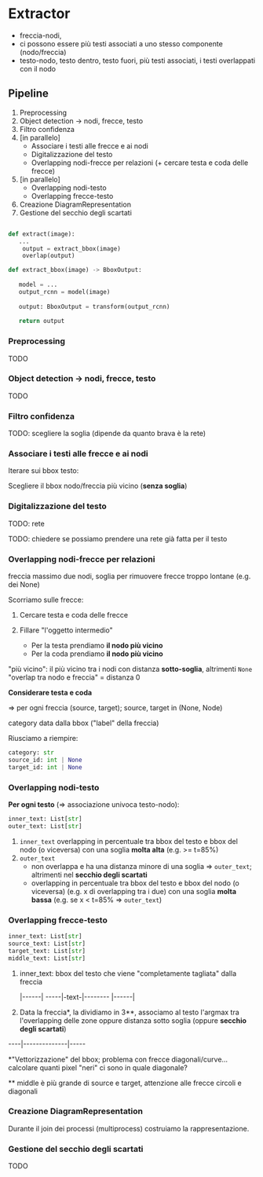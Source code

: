 
# Extractor

- freccia-nodi, 
- ci possono essere più testi associati a uno stesso componente (nodo/freccia)
- testo-nodo, testo dentro, testo fuori, più testi associati, i testi overlappati con il nodo 


## Pipeline

1. Preprocessing
2. Object detection -> nodi, frecce, testo
3. Filtro confidenza
4. [in parallelo]
   - Associare i testi alle frecce e ai nodi 
   - Digitalizzazione del testo
   - Overlapping nodi-frecce per relazioni (+ cercare testa e coda delle frecce)
5. [in parallelo]
   - Overlapping nodi-testo
   - Overlapping frecce-testo
6. Creazione DiagramRepresentation
7. Gestione del secchio degli scartati

```python

def extract(image):
   ...
    output = extract_bbox(image)
    overlap(output)

def extract_bbox(image) -> BboxOutput:
   
   model = ...
   output_rcnn = model(image)
   
   output: BboxOutput = transform(output_rcnn)
   
   return output

```
 



### Preprocessing

TODO

### Object detection -> nodi, frecce, testo

TODO

### Filtro confidenza

TODO: scegliere la soglia (dipende da quanto brava è la rete)

### Associare i testi alle frecce e ai nodi

Iterare sui bbox testo: 

Scegliere il bbox nodo/freccia più vicino (**senza soglia**)


### Digitalizzazione del testo

TODO: rete

TODO: chiedere se possiamo prendere una rete già fatta per il testo

### Overlapping nodi-frecce per relazioni

freccia massimo due nodi, soglia per rimuovere frecce troppo lontane (e.g. dei None)

Scorriamo sulle frecce:

1. Cercare testa e coda delle frecce

2. Fillare "l'oggetto intermedio"
   - Per la testa prendiamo **il nodo più vicino**
   - Per la coda prendiamo **il nodo più vicino**

"più vicino": il più vicino tra i nodi con distanza **sotto-soglia**, altrimenti `None`
"overlap tra nodo e freccia" = distanza 0

**Considerare testa e coda**

=> per ogni freccia (source, target); source, target in (None, Node)

category data dalla bbox ("label" della freccia)

Riusciamo a riempire:

```python
category: str
source_id: int | None
target_id: int | None
```


### Overlapping nodi-testo

**Per ogni testo** (=> associazione univoca testo-nodo):

```python
inner_text: List[str]
outer_text: List[str]
```

1. `inner_text` overlapping in percentuale tra bbox del testo e bbox del nodo (o viceversa) con una soglia **molta alta** (e.g. >= t=85%)
2. `outer_text`
    - non overlappa e ha una distanza minore di una soglia => `outer_text`; altrimenti nel **secchio degli scartati**
    - overlapping in percentuale tra bbox del testo e bbox del nodo (o viceversa) (e.g. x di overlapping tra i due) con una soglia **molta bassa** (e.g. se x < t=85% => `outer_text`)


### Overlapping frecce-testo

```python
inner_text: List[str]
source_text: List[str]
target_text: List[str]
middle_text: List[str]
```

1. inner_text: bbox del testo che viene "completamente tagliata" dalla freccia 

     |------|
-----|-text-|--------
     |------|

2. Data la freccia*, la dividiamo in 3**, associamo al testo l'argmax tra l'overlapping delle zone oppure distanza sotto soglia (oppure **secchio degli scartati**)

----|--------------|-----




*"Vettorizzazione" del bbox; problema con frecce diagonali/curve... calcolare quanti pixel "neri" ci sono in quale diagonale?


** middle è più grande di source e target, attenzione alle frecce circoli e diagonali


### Creazione DiagramRepresentation

Durante il join dei processi (multiprocess) costruiamo la rappresentazione.


### Gestione del secchio degli scartati

TODO



